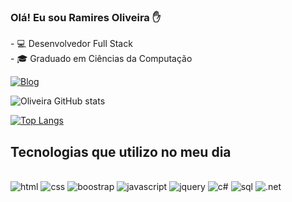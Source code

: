 ### Olá! Eu sou Ramires Oliveira ✋

<span>- 💻 Desenvolvedor Full Stack</span><br/>
<span>- 🎓 Graduado em Ciências da Computação</span>

[![Blog](https://img.shields.io/badge/LinkedIn-0077B5?style=for-the-badge&logo=linkedin&logoColor=white)](https://www.linkedin.com/in/ramires-de-oliveira-louren%C3%A7o-3639891b0/)

![Oliveira GitHub stats](https://github-readme-stats.vercel.app/api?username=ramires-oliveira&show_icons=true&theme=dark)

[![Top Langs](https://github-readme-stats.vercel.app/api/top-langs/?username=ramires-oliveira&layout=compact)](https://github.com/ramires-oliveira/github-readme-stats)

## Tecnologias que utilizo no meu dia
<div style="display: inline_block"><br/>
    <img alt="html" src="https://img.shields.io/badge/HTML-239120?style=for-the-badge&logo=html5&logoColor=white" />
    <img alt="css" src="https://img.shields.io/badge/CSS-239120?&style=for-the-badge&logo=css3&logoColor=white" />
    <img alt="boostrap" src="https://img.shields.io/badge/Bootstrap-563D7C?style=for-the-badge&logo=bootstrap&logoColor=white" />
    <img alt="javascript" src="https://img.shields.io/badge/JavaScript-F7DF1E?style=for-the-badge&logo=javascript&logoColor=black" />
    <img alt="jquery" src="https://img.shields.io/badge/jQuery-0769AD?style=for-the-badge&logo=jquery&logoColor=white" />
    <img alt="c#" src="https://img.shields.io/badge/C%23-239120?style=for-the-badge&logo=c-sharp&logoColor=white" />
    <img alt="sql" src="https://img.shields.io/badge/Microsoft_SQL_Server-CC2927?style=for-the-badge&logo=microsoft-sql-server&logoColor=white" />
    <img alt=".net" src="https://img.shields.io/badge/.NET-5C2D91?style=for-the-badge&logo=.net&logoColor=white" />
</div>

